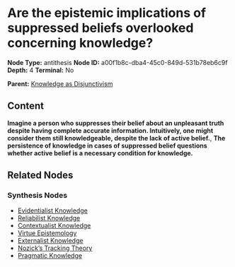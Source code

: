 # Are the epistemic implications of suppressed beliefs overlooked concerning knowledge?

**Node Type:** antithesis
**Node ID:** a00f1b8c-dba4-45c0-849d-531b78eb6c9f
**Depth:** 4
**Terminal:** No

**Parent:** [Knowledge as Disjunctivism](knowledge-as-disjunctivism-synthesis-38694a52-6f2d-4997-bba8-8cf8097ee74e.md)

## Content

**Imagine a person who suppresses their belief about an unpleasant truth despite having complete accurate information. Intuitively, one might consider them still knowledgeable, despite the lack of active belief.**, **The persistence of knowledge in cases of suppressed belief questions whether active belief is a necessary condition for knowledge.**

## Related Nodes

### Synthesis Nodes

- [Evidentialist Knowledge](evidentialist-knowledge-synthesis-0b964b95-5736-494a-adc5-dcc2fa6a5f81.md)
- [Reliabilist Knowledge](reliabilist-knowledge-synthesis-d04cbe5f-87d3-41f7-b08f-2b73972e8f02.md)
- [Contextualist Knowledge](contextualist-knowledge-synthesis-a15fa691-8f14-433b-92f7-946ea7c3cd5f.md)
- [Virtue Epistemology](virtue-epistemology-synthesis-1b0b36a4-14c8-499c-b6bc-e983d4f073e2.md)
- [Externalist Knowledge](externalist-knowledge-synthesis-295f448f-7d7d-4d7a-b8a5-3b3e274c2776.md)
- [Nozick’s Tracking Theory](nozicks-tracking-theory-synthesis-28c163c1-d3e0-4d1b-9f52-6ecb01481a13.md)
- [Pragmatic Knowledge](pragmatic-knowledge-synthesis-867b90f7-787a-48c6-bf73-150744394957.md)
